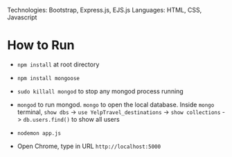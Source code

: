 Technologies: Bootstrap, Express.js, EJS.js
Languages: HTML, CSS, Javascript

# How to Run

- `npm install` at root directory

- `npm install mongoose`  

- `sudo killall mongod` to stop any mongod process running

- `mongod` to run mongod. `mongo` to open the local database. Inside `mongo` terminal, `show dbs` -> `use YelpTravel_destinations` -> `show collections` -> `db.users.find()` to show all users

- `nodemon app.js`

- Open Chrome, type in URL `http://localhost:5000`
